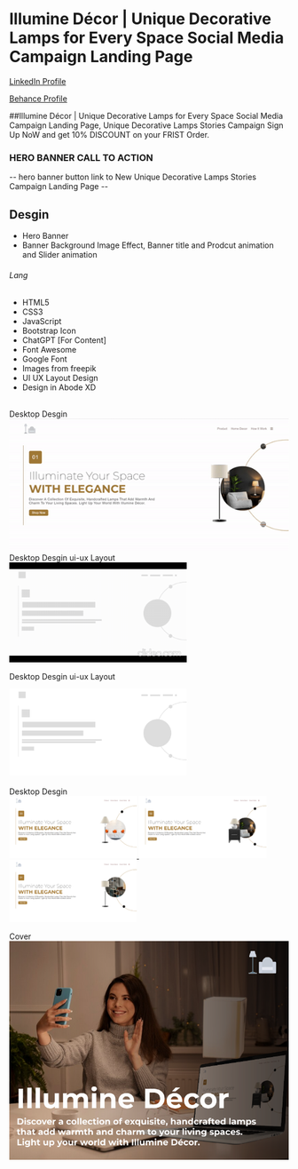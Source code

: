 # Illumine Décor | Unique Decorative Lamps for Every Space Social Media Campaign Landing Page
<a href="https://www.linkedin.com/in/dharmendraverma95/" target="_blank">LinkedIn Profile </a>

<a href="https://www.behance.net/dhirukumar" target="_blank">Behance Profile </a>

##Illumine Décor | Unique Decorative Lamps for Every Space Social Media Campaign Landing Page, Unique Decorative Lamps Stories Campaign Sign Up NoW and get 10% DISCOUNT on your FRIST Order.

### HERO BANNER CALL TO ACTION
-- hero banner button link to New Unique Decorative Lamps Stories Campaign Landing Page --

## Desgin 
<ul>
  <li>Hero Banner</li>
  <li>Banner Background Image Effect, Banner title and Prodcut animation and Slider animation </li>
</ul>

###### Lang
<ul>
  <li>HTML5</li>
  <li>CSS3</li>
  <li>JavaScript</li>
  <li>Bootstrap Icon</li>
  <li>ChatGPT [For Content]</li>
  <li>Font Awesome</li>
  <li>Google Font</li>
  <li>Images from freepik</li>
  <li>UI UX Layout Design</li>
  <li>Design in Abode XD</li>
</ul>


<br>
<span>Desktop Desgin</span><br/>
<a href="" target="_blank" >
<img src="./img/landing-page.gif" width="575px"/>
</a>

 <br />
<span>Desktop Desgin ui-ux Layout</span><br/>
<a href="" target="_blank" >
<img src="./img/ui-ux-layout-landing-page.gif" width="320px"/>
</a>
<br />

<span>Desktop Desgin ui-ux Layout</span><br/>
<a href="" target="_blank" >

<img src="./img/ui-ux-layout-landing-page.png" width="320px"/>
</a>
<br />
 <br />
<span>Desktop Desgin</span><br/>
<a href="" target="_blank" >
<img src="./img/landing-page-ss1.png" width="230px"/>

<img src="./img/landing-page-ss2.png" width="230px"/>

<img src="./img/landing-page-ss3.png" width="230px"/>
</a>

<span>Cover</span><br/>
<a href="" target="_blank" >
<img src="./img/cover.png" width="575px"/>
</a>




